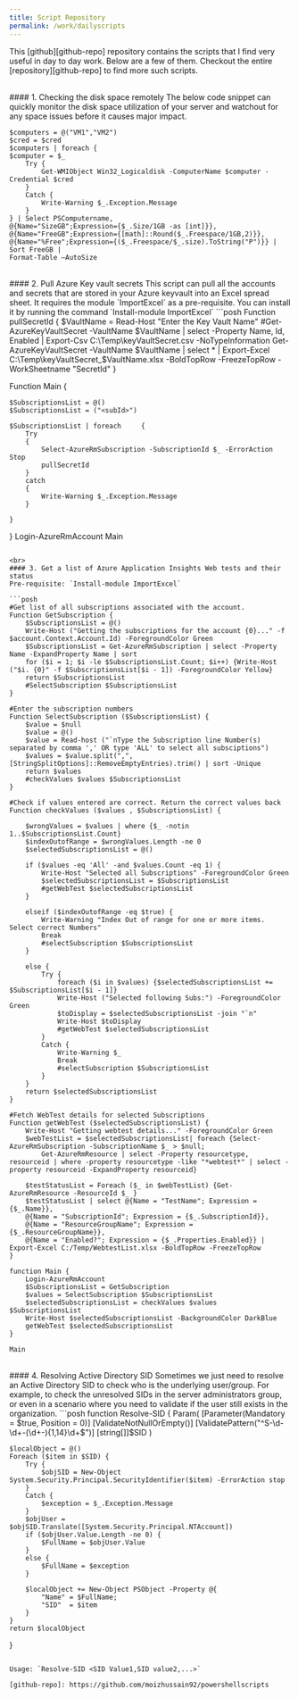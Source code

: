 ```yaml
---
title: Script Repository
permalink: /work/dailyscripts
---
```

This [github][github-repo] repository contains the scripts that I find very useful in day to day work.
Below are a few of them. Checkout the entire [repository][github-repo] to find more such scripts.

<br>
#### 1. Checking the disk space remotely
The below code snippet can quickly monitor the disk space utilization of your server and watchout for any space issues before it causes major impact.

```posh
$computers = @("VM1","VM2")
$cred = $cred
$computers | foreach {
$computer = $_
    Try {  
        Get-WMIObject Win32_Logicaldisk -ComputerName $computer -Credential $cred
    }
    Catch {
        Write-Warning $_.Exception.Message
    }
} | Select PSComputername,
@{Name="SizeGB";Expression={$_.Size/1GB -as [int]}},
@{Name="FreeGB";Expression={[math]::Round($_.Freespace/1GB,2)}},
@{Name="%Free";Expression={($_.Freespace/$_.size).ToString("P")}} |
Sort FreeGB | 
Format-Table –AutoSize
```

<br>
#### 2. Pull Azure Key vault secrets
This script can pull all the accounts and secrets that are stored in your Azure keyvault into an Excel spread sheet. It requires the module `ImportExcel` as a pre-requisite. You can install it by running the command `Install-module ImportExcel`
```posh
Function pullSecretId
{
    $VaultName = Read-Host "Enter the Key Vault Name"  
    #Get-AzureKeyVaultSecret -VaultName $VaultName | select -Property Name, Id, Enabled | Export-Csv C:\Temp\keyVaultSecret.csv -NoTypeInformation
    Get-AzureKeyVaultSecret -VaultName $VaultName | select * | Export-Excel C:\Temp\keyVaultSecret_$VaultName.xlsx -BoldTopRow -FreezeTopRow -WorkSheetname "SecretId"
}

Function Main 
{

    $SubscriptionsList = @()
    $SubscriptionsList = ("<subId>") 

    $SubscriptionsList | foreach     {
        Try 
        {
            Select-AzureRmSubscription -SubscriptionId $_ -ErrorAction Stop
            pullSecretId
        }
        catch 
        {
            Write-Warning $_.Exception.Message
        }

    }

}
Login-AzureRmAccount
Main
``` 

<br>
#### 3. Get a list of Azure Application Insights Web tests and their status
Pre-requisite: `Install-module ImportExcel`

```posh
#Get list of all subscriptions associated with the account.
Function GetSubscription {
    $SubscriptionsList = @()
    Write-Host ("Getting the subscriptions for the account {0}..." -f $account.Context.Account.Id) -ForegroundColor Green
    $SubscriptionsList = Get-AzureRmSubscription | select -Property Name -ExpandProperty Name | sort    
    for ($i = 1; $i -le $SubscriptionsList.Count; $i++) {Write-Host ("$i. {0}" -f $SubscriptionsList[$i - 1]) -ForegroundColor Yellow}
    return $SubscriptionsList
    #SelectSubscription $SubscriptionsList
}

#Enter the subscription numbers
Function SelectSubscription ($SubscriptionsList) {   
    $value = $null    
    $value = @()    
    $value = Read-host ("`nType the Subscription line Number(s) separated by comma ',' OR type 'ALL' to select all subsciptions")
    $values = $value.split(",",[StringSplitOptions]::RemoveEmptyEntries).trim() | sort -Unique        
    return $values   
    #checkValues $values $SubscriptionsList
}

#Check if values entered are correct. Return the correct values back
Function checkValues ($values , $SubscriptionsList) {
 
    $wrongValues = $values | where {$_ -notin 1..$SubscriptionsList.Count}
    $indexOutofRange = $wrongValues.Length -ne 0
    $selectedSubscriptionsList = @()

    if ($values -eq 'All' -and $values.Count -eq 1) {
        Write-Host "Selected all Subscriptions" -ForegroundColor Green
        $selectedSubscriptionsList = $SubscriptionsList
        #getWebTest $selectedSubscriptionsList
    }      
    
    elseif ($indexOutofRange -eq $true) {
        Write-Warning "Index Out of range for one or more items. Select correct Numbers"
        Break
        #selectSubscription $SubscriptionsList
    }
    
    else {
        Try {            
            foreach ($i in $values) {$selectedSubscriptionsList += $SubscriptionsList[$i - 1]}
            Write-Host ("Selected following Subs:") -ForegroundColor Green
            $toDisplay = $selectedSubscriptionsList -join "`n"            
            Write-Host $toDisplay
            #getWebTest $selectedSubscriptionsList
        }
        Catch {
            Write-Warning $_
            Break
            #selectSubscription $SubscriptionsList
        }
    }
    return $selectedSubscriptionsList
}

#Fetch WebTest details for selected Subscriptions
Function getWebTest ($selectedSubscriptionsList) {
    Write-Host "Getting webtest details..." -ForegroundColor Green
    $webTestList = $selectedSubscriptionsList| foreach {Select-AzureRmSubscription -SubscriptionName $_ > $null; 
        Get-AzureRmResource | select -Property resourcetype, resourceid | where -property resourcetype -like "*webtest*" | select -property resourceid -ExpandProperty resourceid}

    $testStatusList = Foreach ($_ in $webTestList) {Get-AzureRmResource -ResourceId $_ }
    $testStatusList | select @{Name = "TestName"; Expression = {$_.Name}},
    @{Name = "SubscriptionId"; Expression = {$_.SubscriptionId}}, 
    @{Name = "ResourceGroupName"; Expression = {$_.ResourceGroupName}},
    @{Name = "Enabled?"; Expression = {$_.Properties.Enabled}} | Export-Excel C:/Temp/WebtestList.xlsx -BoldTopRow -FreezeTopRow
}

function Main {
    Login-AzureRmAccount
    $SubscriptionsList = GetSubscription
    $values = SelectSubscription $SubscriptionsList
    $selectedSubscriptionsList = checkValues $values $SubscriptionsList
    Write-Host $selectedSubscriptionsList -BackgroundColor DarkBlue
    getWebTest $selectedSubscriptionsList
}

Main
```

<br>
#### 4. Resolving Active Directory SID
Sometimes we just need to resolve an Active Directory SID to check who is the underlying user/group.
For example, to check the unresolved SIDs in the server administrators group, or even in a scenario where you need to validate if the user still exists in the organization.
```posh
function Resolve-SID {
    Param(
        [Parameter(Mandatory = $true,
            Position = 0)]
        [ValidateNotNullOrEmpty()]
        [ValidatePattern("^S-\d-\d+-(\d+-){1,14}\d+$")]
        [string[]]$SID
    )

    $localObject = @()
    Foreach ($item in $SID) {
        Try {
            $objSID = New-Object System.Security.Principal.SecurityIdentifier($item) -ErrorAction stop
        }
        Catch {
            $exception = $_.Exception.Message
        }
        $objUser = $objSID.Translate([System.Security.Principal.NTAccount])
        if ($objUser.Value.Length -ne 0) {
            $FullName = $objUser.Value
        }
        else {
            $FullName = $exception
        }
        
        $localObject += New-Object PSObject -Property @{
            "Name" = $FullName;
            "SID"  = $item
        }
    }
    return $localObject
}
```

Usage: `Resolve-SID <SID Value1,SID value2,...>`

[github-repo]: https://github.com/moizhussain92/powershellscripts